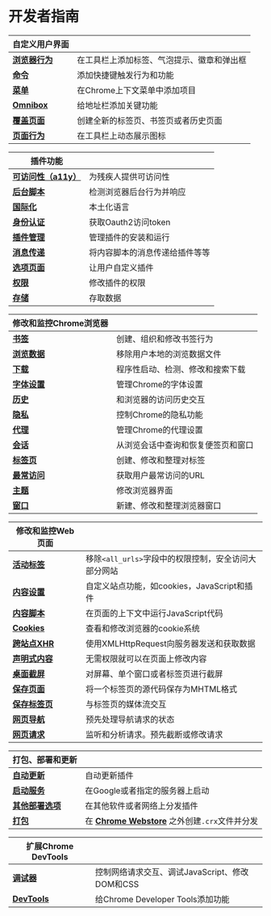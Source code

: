 # 开发者指南

| 自定义用户界面     |                                            |
| ------------------ | ------------------------------------------ |
| [**浏览器行为**]() | 在工具栏上添加标签、气泡提示、徽章和弹出框 |
| [**命令**]()       | 添加快捷键触发行为和功能                   |
| [**菜单**]()       | 在Chrome上下文菜单中添加项目               |
| [**Omnibox**]()    | 给地址栏添加关键功能                       |
| [**覆盖页面**]()   | 创建全新的标签页、书签页或者历史页面       |
| [**页面行为**]()   | 在工具栏上动态展示图标                     |

| 插件功能                 |                                |
| ------------------------ | ------------------------------ |
| [**可访问性（a11y）**]() | 为残疾人提供可访问性           |
| [**后台脚本**]()         | 检测浏览器后台行为并响应       |
| [**国际化**]()           | 本土化语言                     |
| [**身份认证**]()         | 获取Oauth2访问token            |
| [**插件管理**]()         | 管理插件的安装和运行           |
| [**消息传递**]()         | 将内容脚本的消息传递给插件等等 |
| [**选项页面**]()         | 让用户自定义插件               |
| [**权限**]()             | 修改插件的权限                 |
| [**存储**]()             | 存取数据                       |

| 修改和监控Chrome浏览器 |                                    |
| ---------------------- | ---------------------------------- |
| [**书签**]()           | 创建、组织和修改书签行为           |
| [**浏览数据**]()       | 移除用户本地的浏览数据文件         |
| [**下载**]()           | 程序性启动、检测、修改和搜索下载   |
| [**字体设置**]()       | 管理Chrome的字体设置               |
| [**历史**]()           | 和浏览器的访问历史交互             |
| [**隐私**]()           | 控制Chrome的隐私功能               |
| [**代理**]()           | 管理Chrome的代理设置               |
| [**会话**]()           | 从浏览会话中查询和恢复便签页和窗口 |
| [**标签页**]()         | 创建、修改和整理对标签             |
| [**最常访问**]()       | 获取用户最常访问的URL              |
| [**主题**]()           | 修改浏览器界面                     |
| [**窗口**]()           | 新建、修改和整理浏览器窗口         |

| 修改和监控Web页面  |                                                      |
| ------------------ | ---------------------------------------------------- |
| [**活动标签**]()   | 移除`<all_urls>`字段中的权限控制，安全访问大部分网站 |
| [**内容设置**]()   | 自定义站点功能，如cookies，JavaScript和插件          |
| [**内容脚本**]()   | 在页面的上下文中运行JavaScript代码                   |
| [**Cookies**]()    | 查看和修改浏览器的cookie系统                         |
| [**跨站点XHR**]()  | 使用XMLHttpRequest向服务器发送和获取数据             |
| [**声明式内容**]() | 无需权限就可以在页面上修改内容                       |
| [**桌面截屏**]()   | 对屏幕、单个窗口或者标签页进行截屏                   |
| [**保存页面**]()   | 将一个标签页的源代码保存为MHTML格式                  |
| [**保存标签页**]() | 与标签页的媒体流交互                                 |
| [**网页导航**]()   | 预先处理导航请求的状态                               |
| [**网页请求**]()   | 监听和分析请求。预先截断或修改请求                   |

| 打包、部署和更新     |                                                     |
| -------------------- | --------------------------------------------------- |
| [**自动更新**]()     | 自动更新插件                                        |
| [**启动服务**]()     | 在Google或者指定的服务器上启动                      |
| [**其他部署选项**]() | 在其他软件或者网络上分发插件                        |
| [**打包**]()         | 在 [**Chrome Webstore**]() 之外创建`.crx`文件并分发 |

| 扩展Chrome DevTools |                                                |
| ------------------- | ---------------------------------------------- |
| [**调试器**]()      | 控制网络请求交互、调试JavaScript、修改DOM和CSS |
| [**DevTools**]()    | 给Chrome Developer Tools添加功能               |